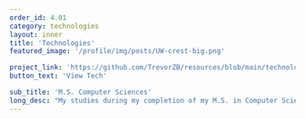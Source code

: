```yaml
---
order_id: 4.01
category: technologies
layout: inner
title: 'Technologies'
featured_image: '/profile/img/posts/UW-crest-big.png'

project_link: 'https://github.com/TrevorZB/resources/blob/main/technologies/Trevor_Zachman-Brockmeyer_Technologies_MS_Computer_Science.pdf'
button_text: 'View Tech'

sub_title: 'M.S. Computer Sciences'
long_desc: "My studies during my completion of my M.S. in Computer Sciences spanned a wide array of technologies. These technologies included High Performance Computing, Artificial Intelligence and Machine Learning, Operating Systems, Databases, Computer Vision and much more. Please click the 'View Tech' button below for detailed information on the technologies I learned during my time as a Graduate student at UW-Madison."
---
```

